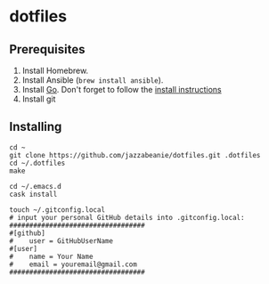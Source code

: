 # dotfiles

## Prerequisites

1. Install Homebrew.
2. Install Ansible (`brew install ansible`).
3. Install [Go](http://golang.org/dl/). Don't forget to follow the [install instructions](https://golang.org/doc/install)
4. Install git

## Installing

```
cd ~
git clone https://github.com/jazzabeanie/dotfiles.git .dotfiles
cd ~/.dotfiles
make

cd ~/.emacs.d
cask install

touch ~/.gitconfig.local
# input your personal GitHub details into .gitconfig.local:
##################################
#[github]
#    user = GitHubUserName
#[user]
#    name = Your Name
#    email = youremail@gmail.com
##################################
```
